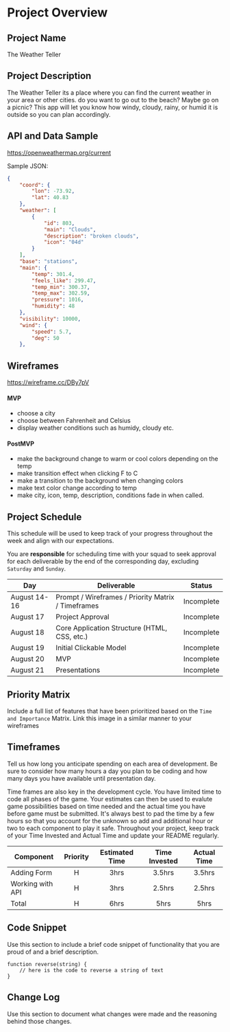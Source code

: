 # Project Overview

## Project Name

The Weather Teller

## Project Description

The Weather Teller its a place where you can find the current weather in your area or other cities. 
do you want to go out to the beach? Maybe go on a picnic? This app will let you know how windy, cloudy, rainy, or humid it is outside so you can plan accordingly.

## API and Data Sample

https://openweathermap.org/current

Sample JSON:
```json
{
    "coord": {
        "lon": -73.92,
        "lat": 40.83
    },
    "weather": [
        {
            "id": 803,
            "main": "Clouds",
            "description": "broken clouds",
            "icon": "04d"
        }
    ],
    "base": "stations",
    "main": {
        "temp": 301.4,
        "feels_like": 299.47,
        "temp_min": 300.37,
        "temp_max": 302.59,
        "pressure": 1016,
        "humidity": 48
    },
    "visibility": 10000,
    "wind": {
        "speed": 5.7,
        "deg": 50
    },
```

## Wireframes

https://wireframe.cc/DBy7pV
 

#### MVP 

- choose a city
- choose between Fahrenheit and Celsius
- display weather conditions such as humidy, cloudy etc.

#### PostMVP  

- make the background change to warm or cool colors depending on the temp
- make transition effect when clicking F to C
- make a transition to the background when changing colors
- make text color change according to temp
- make city, icon, temp, description, conditions fade in when called.

## Project Schedule

This schedule will be used to keep track of your progress throughout the week and align with our expectations.  

You are **responsible** for scheduling time with your squad to seek approval for each deliverable by the end of the corresponding day, excluding `Saturday` and `Sunday`.

|  Day | Deliverable | Status
|---|---| ---|
|August 14-16| Prompt / Wireframes / Priority Matrix / Timeframes | Incomplete
|August 17| Project Approval | Incomplete
|August 18| Core Application Structure (HTML, CSS, etc.) | Incomplete
|August 19| Initial Clickable Model  | Incomplete
|August 20| MVP | Incomplete
|August 21| Presentations | Incomplete

## Priority Matrix

Include a full list of features that have been prioritized based on the `Time and Importance` Matrix.  Link this image in a similar manner to your wireframes

## Timeframes

Tell us how long you anticipate spending on each area of development. Be sure to consider how many hours a day you plan to be coding and how many days you have available until presentation day.

Time frames are also key in the development cycle.  You have limited time to code all phases of the game.  Your estimates can then be used to evalute game possibilities based on time needed and the actual time you have before game must be submitted. It's always best to pad the time by a few hours so that you account for the unknown so add and additional hour or two to each component to play it safe. Throughout your project, keep track of your Time Invested and Actual Time and update your README regularly.

| Component | Priority | Estimated Time | Time Invested | Actual Time |
| --- | :---: |  :---: | :---: | :---: |
| Adding Form | H | 3hrs| 3.5hrs | 3.5hrs |
| Working with API | H | 3hrs| 2.5hrs | 2.5hrs |
| Total | H | 6hrs| 5hrs | 5hrs |

## Code Snippet

Use this section to include a brief code snippet of functionality that you are proud of and a brief description.  

```
function reverse(string) {
	// here is the code to reverse a string of text
}
```

## Change Log
 Use this section to document what changes were made and the reasoning behind those changes.  
